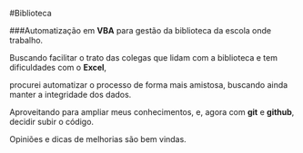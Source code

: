 #Biblioteca

###Automatização em **VBA** para gestão da biblioteca da escola onde trabalho.

Buscando facilitar o trato das colegas que lidam com a biblioteca e tem dificuldades com o **Excel**,

procurei automatizar o processo de forma mais amistosa, buscando ainda manter a integridade dos dados.

Aproveitando para ampliar meus conhecimentos, e, agora com **git** e **github**, decidir subir o código.

Opiniões e dicas de melhorias são bem vindas.